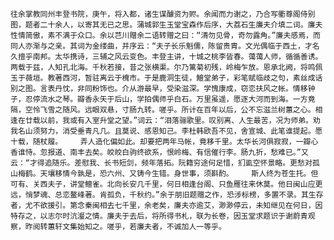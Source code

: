 <!-- { "loadSidebar": true } -->
    往余掌教同州丰登书院，庚午，将入都，诸生谋醵资为赆。余闻而力谢之，乃合写衢尊阁侍别图，题者二十余人，以寄其无已之思。蒲城郭生玉堂宝森作后序，大荔石生廉夫介填二词。廉夫性情简傲，素不满于众口。余以芑川赠余二语转赠之曰：“清勿见骨，奇勿露角。”廉夫感焉，而同人亦渐与之亲。其词为金缕曲，并序云：“夫子长乐魁儒，陈留贵胄。文光偶临于西土，才名久擅乎南邦。太华携诗，三辅之风云变色。丰登主讲，十城之桃李皆春。蔼蔼人师，循循善诱。两载于兹，人知孔北海。千秋若接，昔之张横渠。尔乃篱菊初残，岭梅乍放。恩承北阙，将鸣佩玉于薇垣。教著西河，暂驻离云于槐市。于是鹿洞生徒，鱣堂弟子，彩笔赋临歧之句，素丝成话别之图。言表丹忱，非同粉饰也。介从游最早，受染滋深。学愧康成，窃恋扶风之帐。情移钟子，忍停流水之琴。瓣香永矢于后山，学拍偶师乎白石。万里虽遥，愿逐大河而到海。一方竟隔，空怜飞雪之随风。远眼双悬，寸肠九转。嗟乎。所计在百年以后，公不忘滋兰树蕙之心。相逢在廿载以前，我或有入室升堂之望。”词云：“泪落骊歌里。叹别离、人生最苦，况为师弟。劝我名山须努力，消受垂青凡几。且莫说、感恩知己。李杜韩欧吾不见，舍宣城、此笔谁提起。愿十载，随杖履。    弄人造化偏如此。却要把两年马帐，竟移千里。太华长河俱寂寂，一瓣心香谁恃。忽报道、南丰去矣。皎皎白驹终欲系，恨岭梅、有信催行李。肠九折，愁难已。”又云：“才得追随乐。差慰我、长书短剑，频年落拓。阮籍穷途何足惜，扪虱空怀景略。更愁对孤山梅鹤。天壤移情今孰是，恐六州、又铸今生错。身世事，须斟酌。    斯人终为苍生托。但可有、关西夫子，讲堂鳣雀。北向长安几千里，何日相逢台阁、只鱼雁往来休莫。他日闽山应更远，悄梦魂、总恋鳌峰著。肯孤负，千秋约。”余于朋旧题赠之作，恐涉标榜，多置不录。其生存者，尤不欲援引。第念秦闽相去七千里，余老矣，廉夫亦逾艾，渺渺停云，未知继见在何日，因特存之，以志尔时沆瀣之情。廉夫于去后，将所得书札，联为长卷，因玉堂求题识于谢蔚青观察，昨阅转蕙轩文集始知之。嗟乎，若廉夫者，不诚加人一等乎。

　

